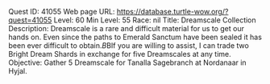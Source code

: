 Quest ID: 41055
Web page URL: https://database.turtle-wow.org/?quest=41055
Level: 60
Min Level: 55
Race: nil
Title: Dreamscale Collection
Description: Dreamscale is a rare and difficult material for us to get our hands on. Even since the paths to Emerald Sanctum have been sealed it has been ever difficult to obtain.$B$BIf you are willing to assist, I can trade two Bright Dream Shards in exchange for five Dreamscales at any time.
Objective: Gather 5 Dreamscale for Tanalla Sagebranch at Nordanaar in Hyjal.
